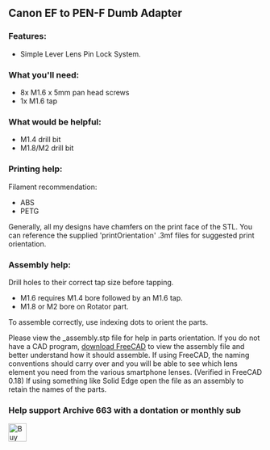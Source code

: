 ## Canon EF to PEN-F Dumb Adapter

### Features:
- Simple Lever Lens Pin Lock System.

### What you'll need:
- 8x M1.6 x 5mm pan head screws
- 1x M1.6 tap

### What would be helpful:
- M1.4 drill bit
- M1.8/M2 drill bit
### Printing help:
Filament recommendation:
- ABS
- PETG

Generally, all my designs have chamfers on the print face of the STL. You can reference the supplied 'printOrientation' .3mf files for suggested print orientation.

### Assembly help:
Drill holes to their correct tap size before tapping.
- M1.6 requires M1.4 bore followed by an M1.6 tap.
- M1.8 or M2 bore on Rotator part.

To assemble correctly, use indexing dots to orient the parts.

Please view the _assembly.stp file for help in parts orientation. If you do not have a CAD program, <a href="https://www.freecad.org/downloads.php" target="_blank">download FreeCAD</a> to view the assembly file and better understand how it should assemble. If using FreeCAD, the naming conventions should carry over and you will be able to see which lens element you need from the various smartphone lenses. (Verified in FreeCAD 0.18) If using something like Solid Edge open the file as an assembly to retain the names of the parts.

### Help support Archive 663 with a dontation or monthly sub

<a href='https://ko-fi.com/P5P3MHMSF' target='_blank'><img height='36' style='border:0px;height:36px;' src='https://storage.ko-fi.com/cdn/kofi2.png?v=3' border='0' alt='Buy Me a Coffee at ko-fi.com' /></a>
